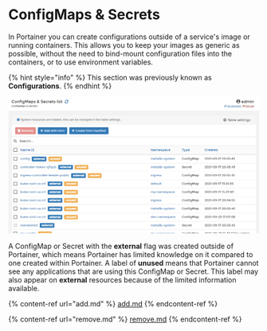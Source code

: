 # ConfigMaps & Secrets

In Portainer you can create configurations outside of a service's image or running containers. This allows you to keep your images as generic as possible, without the need to bind-mount configuration files into the containers, or to use environment variables.

{% hint style="info" %}
This section was previously known as **Configurations**.
{% endhint %}

![](../../../.gitbook/assets/2.9.1-configmaps-1.png)

A ConfigMap or Secret with the **external** flag was created outside of Portainer, which means Portainer has limited knowledge on it compared to one created within Portainer. A label of **unused** means that Portainer cannot see any applications that are using this ConfigMap or Secret. This label may also appear on **external** resources because of the limited information available.

{% content-ref url="add.md" %}
[add.md](add.md)
{% endcontent-ref %}

{% content-ref url="remove.md" %}
[remove.md](remove.md)
{% endcontent-ref %}
